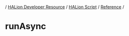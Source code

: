 / [HALion Developer Resource](../..//HALion-Developer-Resource.md) / [HALion Script](./HALion-Script.md) / [Reference](./Reference.md) /

# runAsync
